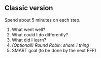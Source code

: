 ## Classic version

Spend about 5 minutes on each step.

1. What went well?
2. What could I do differently?
3. What did I learn?
4. *(Optional!) Round Robin: share 1 thing*
5. SMART goal (to be done by the next FFF)
